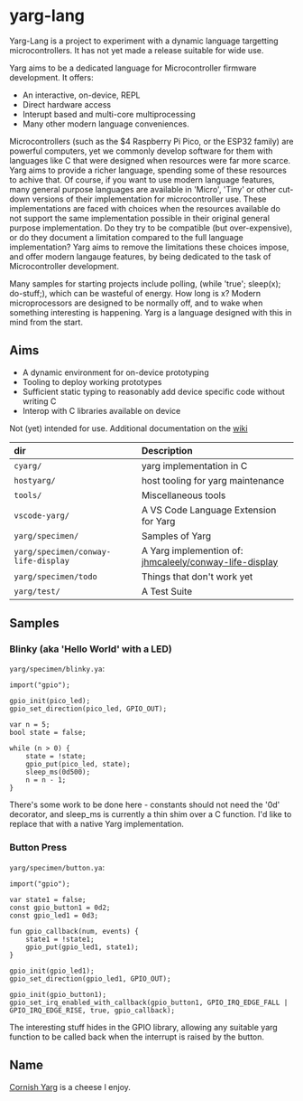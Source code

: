 # yarg-lang

Yarg-Lang is a project to experiment with a dynamic language targetting microcontrollers. It has not yet made a release suitable for wide use.

Yarg aims to be a dedicated language for Microcontroller firmware development. It offers:

  - An interactive, on-device, REPL
  - Direct hardware access
  - Interupt based and multi-core multiprocessing
  - Many other modern language conveniences.

Microcontrollers (such as the $4 Raspberry Pi Pico, or the ESP32 family) are powerful computers, yet we commonly develop software for them with languages like C that were designed when resources were far more scarce. Yarg aims to provide a richer language, spending some of these resources to achive that. Of course, if you want to use modern language features, many general purpose languages are available in 'Micro', 'Tiny' or other cut-down versions of their implementation for microcontroller use. These implementations are faced with choices when the resources available do not support the same implementation possible in their original general purpose implementation. Do they try to be compatible (but over-expensive), or do they document a limitation compared to the full language implementation? Yarg aims to remove the limitations these choices impose, and offer modern langauge features, by being dedicated to the task of Microcontroller development.

Many samples for starting projects include polling, (while 'true'; sleep(x); do-stuff;), which can be wasteful of energy. How long is x? Modern microprocessors are designed to be normally off, and to wake when something interesting is happening. Yarg is a language designed with this in mind from the start.

## Aims

  - A dynamic environment for on-device prototyping
  - Tooling to deploy working prototypes
  - Sufficient static typing to reasonably add device specific code without writing C
  - Interop with C libraries available on device

Not (yet) intended for use. Additional documentation on the [wiki][wiki]

[wiki]: https://github.com/jhmcaleely/yarg-lang/wiki

| dir | Description |
| :--- | :--- |
| `cyarg/` | yarg implementation in C |
| `hostyarg/` | host tooling for yarg maintenance |
| `tools/` | Miscellaneous tools |
| `vscode-yarg/` | A VS Code Language Extension for Yarg |
| `yarg/specimen/` | Samples of Yarg |
| `yarg/specimen/conway-life-display` | A Yarg implemention of: [jhmcaleely/conway-life-display](https://github.com/jhmcaleely/conway-life-display) |
| `yarg/specimen/todo` | Things that don't work yet |
| `yarg/test/` | A Test Suite |

## Samples

### Blinky (aka 'Hello World' with a LED)

`yarg/specimen/blinky.ya`:
```
import("gpio");

gpio_init(pico_led);
gpio_set_direction(pico_led, GPIO_OUT);

var n = 5;
bool state = false;

while (n > 0) {
    state = !state;
    gpio_put(pico_led, state);
    sleep_ms(0d500);
    n = n - 1;
}
```
There's some work to be done here - constants should not need the '0d' decorator, and sleep_ms is currently a thin shim over a C function. I'd like to replace that with a native Yarg implementation.

### Button Press

`yarg/specimen/button.ya`:
``` 
import("gpio");

var state1 = false;
const gpio_button1 = 0d2;
const gpio_led1 = 0d3;

fun gpio_callback(num, events) {
    state1 = !state1;
    gpio_put(gpio_led1, state1);
}

gpio_init(gpio_led1);
gpio_set_direction(gpio_led1, GPIO_OUT);

gpio_init(gpio_button1);
gpio_set_irq_enabled_with_callback(gpio_button1, GPIO_IRQ_EDGE_FALL | GPIO_IRQ_EDGE_RISE, true, gpio_callback);
```
The interesting stuff hides in the GPIO library, allowing any suitable yarg function to be called back when the interrupt is raised by the button.



## Name

[Cornish Yarg](https://en.wikipedia.org/wiki/Cornish_Yarg) is a cheese I enjoy.
